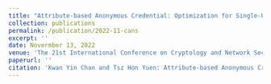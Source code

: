 ```yaml
---
title: "Attribute-based Anonymous Credential: Optimization for Single-Use and Multi-Use"
collection: publications
permalink: /publication/2022-11-cans
excerpt: ''
date: Novermber 13, 2022
venue: 'The 21st International Conference on Cryptology and Network Security, (CANS 2022) Abu Dhabi, UAE, November 13-16, 2022'
paperurl: ''
citation: 'Kwan Yin Chan and Tsz Hon Yuen: Attribute-based Anonymous Credential: Optimization for Single-Use and Multi-Use. To appear in CANS 2022.'
---
```

